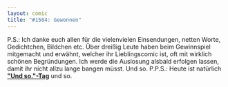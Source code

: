 ```yaml
---
layout: comic
title: "#1504: Gewonnen"
---
```


P.S.: 
Ich danke euch allen für die vielenvielen Einsendungen, netten Worte, Gedichtchen, Bildchen etc. Über dreißig Leute haben beim Gewinnspiel mitgemacht und erwähnt, welcher ihr Lieblingscomic ist, oft mit wirklich schönen Begründungen.
Ich werde die Auslosung alsbald erfolgen lassen, damit ihr nicht allzu lange bangen müsst.
Und so.
P.P.S.:
Heute ist natürlich <a href="http://www.fonflatter.de/kalender"><strong>"Und so."-Tag</strong></a> und so.
